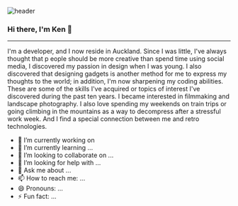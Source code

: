![header](https://user-images.githubusercontent.com/52772036/194210006-a6f54e07-df49-4223-9013-2282346124cd.png)


### Hi there, I'm Ken 👋
_____________________________

I'm a developer, and I now reside in Auckland. Since I was little, I've always thought that p eople should be more creative than spend time using social media, I discovered my passion in design when I was young. I also discovered that designing gadgets is another method for me to express my thoughts to the world; in addition, I'm now sharpening my coding abilities. These are some of the skills I've acquired or topics of interest I've discovered during the past ten years. I became interested in filmmaking and landscape photography. I also love spending my weekends on train trips or going climbing in the mountains as a way to decompress after a stressful work week. And I find a special connection between me and retro technologies.

- 🔭 I’m currently working on 
- 🌱 I’m currently learning ...
- 👯 I’m looking to collaborate on ...
- 🤔 I’m looking for help with ...
- 💬 Ask me about ...
- 📫 How to reach me: ...
- 😄 Pronouns: ...
- ⚡ Fun fact: ...
